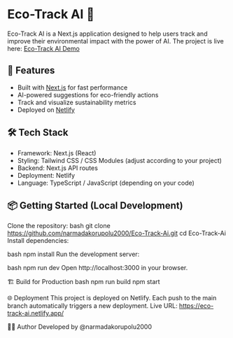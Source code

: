 # Eco-Track AI 🌱
Eco-Track AI is a Next.js application designed to help users track and improve their environmental impact with the power of AI. The project is live here: [Eco-Track AI Demo](https://eco-track-ai.netlify.app/)

## 🚀 Features
- Built with [Next.js](https://nextjs.org/) for fast performance
- AI-powered suggestions for eco-friendly actions
- Track and visualize sustainability metrics
- Deployed on [Netlify](https://www.netlify.com/)

## 🛠️ Tech Stack
- Framework: Next.js (React)
- Styling: Tailwind CSS / CSS Modules (adjust according to your project)
- Backend: Next.js API routes
- Deployment: Netlify
- Language: TypeScript / JavaScript (depending on your code)

## 📦 Getting Started (Local Development)
Clone the repository:
bash
git clone https://github.com/narmadakorupolu2000/Eco-Track-Ai.git
cd Eco-Track-Ai
Install dependencies:

bash
npm install
Run the development server:

bash
npm run dev
Open http://localhost:3000 in your browser.

🏗️ Build for Production
bash
npm run build
npm start

🌐 Deployment
This project is deployed on Netlify. Each push to the main branch automatically triggers a new deployment.
Live URL: https://eco-track-ai.netlify.app/

👨‍💻 Author
Developed by @narmadakorupolu2000
